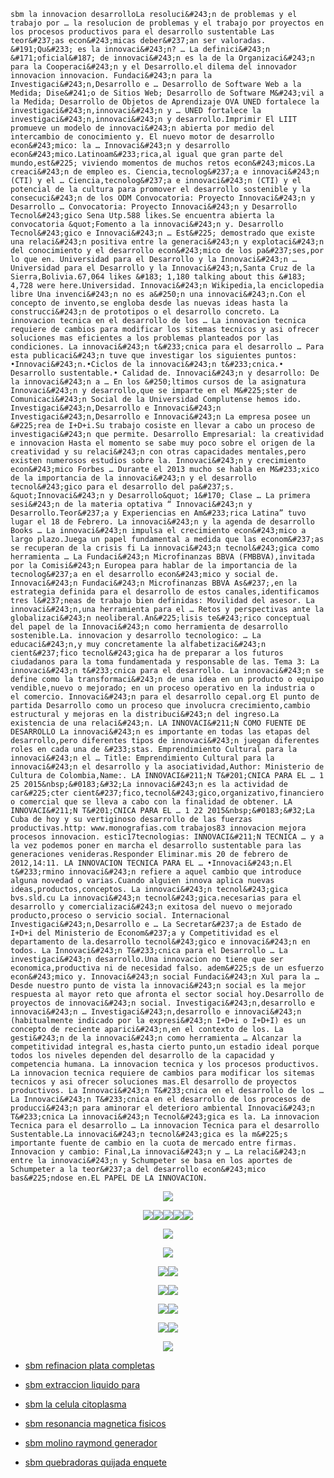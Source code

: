 
```
sbm la innovacion desarrolloLa resoluci&#243;n de problemas y el trabajo por … la resolucion de problemas y el trabajo por proyectos en los procesos productivos para el desarrollo sustentable Las teor&#237;as econ&#243;micas deber&#237;an ser valoradas. &#191;Qu&#233; es la innovaci&#243;n? … La definici&#243;n &#171;oficial&#187; de innovaci&#243;n es la de la Organizaci&#243;n para la Cooperaci&#243;n y el Desarrollo.el dilema del innovador innovacion innovacion. Fundaci&#243;n para la Investigaci&#243;n,Desarrollo e … Desarrollo de Software Web a la Medida; Dise&#241;o de Sitios Web; Desarrollo de Software M&#243;vil a la Medida; Desarrollo de Objetos de Aprendizaje OVA UNED fortalece la investigaci&#243;n,innovaci&#243;n y … UNED fortalece la investigaci&#243;n,innovaci&#243;n y desarrollo.Imprimir El LIIT promueve un modelo de innovaci&#243;n abierta por medio del intercambio de conocimiento y. El nuevo motor de desarrollo econ&#243;mico: la … Innovaci&#243;n y desarrollo econ&#243;mico.Latinoam&#233;rica,al igual que gran parte del mundo,est&#225; viviendo momentos de muchos retos econ&#243;micos.La creaci&#243;n de empleo es. Ciencia,tecnolog&#237;a e innovaci&#243;n (CTI) y el … Ciencia,tecnolog&#237;a e innovaci&#243;n (CTI) y el potencial de la cultura para promover el desarrollo sostenible y la consecuci&#243;n de los ODM Convocatoria: Proyecto Innovaci&#243;n y Desarrollo … Convocatoria: Proyecto Innovaci&#243;n y Desarrollo Tecnol&#243;gico Sena Utp.588 likes.Se encuentra abierta la convocatoria &quot;Fomento a la innovaci&#243;n y. Desarrollo Tecnol&#243;gico e Innovaci&#243;n … Est&#225; demostrado que existe una relaci&#243;n positiva entre la generaci&#243;n y explotaci&#243;n del conocimiento y el desarrollo econ&#243;mico de los pa&#237;ses,por lo que en. Universidad para el Desarrollo y la Innovaci&#243;n … Universidad para el Desarrollo y la Innovaci&#243;n,Santa Cruz de la Sierra,Bolivia.67,064 likes &#183; 1,180 talking about this &#183; 4,728 were here.Universidad. Innovaci&#243;n Wikipedia,la enciclopedia libre Una invenci&#243;n no es a&#250;n una innovaci&#243;n.Con el concepto de invento,se engloba desde las nuevas ideas hasta la construcci&#243;n de prototipos o el desarrollo concreto. La innovacion tecnica en el desarrollo de los … La innovacion tecnica requiere de cambios para modificar los sitemas tecnicos y asi ofrecer soluciones mas eficientes a los problemas planteados por las condiciones. La innovaci&#243;n t&#233;cnica para el desarrollo … Para esta publicaci&#243;n tuve que investigar los siguientes puntos: •Innovaci&#243;n.•Ciclos de la innovaci&#243;n t&#233;cnica.• Desarrollo sustentable.• Calidad de. Innovaci&#243;n y desarrollo: De la innovaci&#243;n a … En los &#250;ltimos cursos de la asignatura Innovaci&#243;n y desarrollo,que se imparte en el M&#225;ster de Comunicaci&#243;n Social de la Universidad Complutense hemos ido. Investigaci&#243;n,Desarrollo e Innovaci&#243;n Investigaci&#243;n,Desarrollo e Innovaci&#243;n La empresa posee un &#225;rea de I+D+i.Su trabajo cosiste en llevar a cabo un proceso de investigaci&#243;n que permite. Desarrollo Empresarial: la creatividad e innovacion Hasta el momento se sabe muy poco sobre el origen de la creatividad y su relaci&#243;n con otras capacidades mentales,pero existen numerosos estudios sobre la. Innovaci&#243;n y crecimiento econ&#243;mico Forbes … Durante el 2013 mucho se habla en M&#233;xico de la importancia de la innovaci&#243;n y el desarrollo tecnol&#243;gico para el desarrollo del pa&#237;s. &quot;Innovaci&#243;n y Desarrollo&quot; 1&#170; Clase … La primera sesi&#243;n de la materia optativa “ Innovaci&#243;n y Desarrollo.Teor&#237;a y Experiencias en Am&#233;rica Latina” tuvo lugar el 18 de Febrero. La innovaci&#243;n y la agenda de desarrollo Books … La innovaci&#243;n impulsa el crecimiento econ&#243;mico a largo plazo.Juega un papel fundamental a medida que las econom&#237;as se recuperan de la crisis fi La innovaci&#243;n tecnol&#243;gica como herramienta … La Fundaci&#243;n Microfinanzas BBVA (FMBBVA),invitada por la Comisi&#243;n Europea para hablar de la importancia de la tecnolog&#237;a en el desarrollo econ&#243;mico y social de. Innovaci&#243;n Fundaci&#243;n Microfinanzas BBVA As&#237;,en la estrategia definida para el desarrollo de estos canales,identificamos tres l&#237;neas de trabajo bien definidas: Movilidad del asesor. La innovaci&#243;n,una herramienta para el … Retos y perspectivas ante la globalizaci&#243;n neoliberal.An&#225;lisis te&#243;rico conceptual del papel de la Innovaci&#243;n como herramienta de desarrollo sostenible.La. innovacion y desarrollo tecnologico: … La educaci&#243;n,y muy concretamente la alfabetizaci&#243;n cient&#237;fico tecnol&#243;gica ha de preparar a los futuros ciudadanos para la toma fundamentada y responsable de las. Tema 3: La innovaci&#243;n t&#233;cnica para el desarrollo. La innovaci&#243;n se define como la transformaci&#243;n de una idea en un producto o equipo vendible,nuevo o mejorado; en un proceso operativo en la industria o el comercio. Innovaci&#243;n para el desarrollo cepal.org El punto de partida Desarrollo como un proceso que involucra crecimiento,cambio estructural y mejoras en la distribuci&#243;n del ingreso.La existencia de una relaci&#243;n. LA INNOVACI&#211;N COMO FUENTE DE DESARROLLO La innovaci&#243;n es importante en todas las etapas del desarrollo,pero diferentes tipos de innovaci&#243;n juegan diferentes roles en cada una de &#233;stas. Emprendimiento Cultural para la innovaci&#243;n el … Title: Emprendimiento Cultural para la innovaci&#243;n el desarrollo y la asociatividad,Author: Ministerio de Cultura de Colombia,Name:. LA INNOVACI&#211;N T&#201;CNICA PARA EL … 1 25 2015&nbsp;&#0183;&#32;La innovaci&#243;n es la actividad de car&#225;cter cient&#237;fico,tecnol&#243;gico,organizativo,financiero o comercial que se lleva a cabo con la finalidad de obtener. LA INNOVACI&#211;N T&#201;CNICA PARA EL … 1 22 2015&nbsp;&#0183;&#32;La Cuba de hoy y su vertiginoso desarrollo de las fuerzas productivas.http: www.monografias.com trabajos83 innovacion mejora procesos innovacion. estic17tecnologias: INNOVACI&#211;N TECNICA … y a la vez podemos poner en marcha el desarrollo sustentable para las generaciones venideras.Responder Eliminar.mis 20 de febrero de 2012,14:11. LA INNOVACION TECNICA PARA EL … •Innovaci&#243;n.El t&#233;rmino innovaci&#243;n refiere a aquel cambio que introduce alguna novedad o varias.Cuando alguien innova aplica nuevas ideas,productos,conceptos. La innovaci&#243;n tecnol&#243;gica bvs.sld.cu La innovaci&#243;n tecnol&#243;gica.necesarias para el desarrollo y comercializaci&#243;n exitosa del nuevo o mejorado producto,proceso o servicio social. Internacional Investigaci&#243;n,Desarrollo e … La Secretar&#237;a de Estado de I+D+i del Ministerio de Econom&#237;a y Competitividad es el departamento de la.desarrollo tecnol&#243;gico e innovaci&#243;n en todos. La Innovaci&#243;n T&#233;cnica para el Desarrollo … La investigaci&#243;n desarrollo.Una innovacion no tiene que ser economica,productiva ni de necesidad falso. adem&#225;s de un esfuerzo econ&#243;mico y. Innovaci&#243;n social Fundaci&#243;n Xul para la … Desde nuestro punto de vista la innovaci&#243;n social es la mejor respuesta al mayor reto que afronta el sector social hoy.Desarrollo de proyectos de innovaci&#243;n social. Investigaci&#243;n,desarrollo e innovaci&#243;n … Investigaci&#243;n,desarrollo e innovaci&#243;n (habitualmente indicado por la expresi&#243;n I+D+i o I+D+I) es un concepto de reciente aparici&#243;n,en el contexto de los. La gesti&#243;n de la innovaci&#243;n como herramienta … Alcanzar la competitividad integral es,hasta cierto punto,un estadio ideal porque todos los niveles dependen del desarrollo de la capacidad y competencia humana. La innovacion tecnica y los procesos productivos. La innovacion tecnica requiere de cambios para modificar los sitemas tecnicos y asi ofrecer soluciones mas.El desarrollo de proyectos productivos. La Innovaci&#243;n T&#233;cnica en el desarrollo de los … La Innovaci&#243;n T&#233;cnica en el desarrollo de los procesos de producci&#243;n para aminorar el deterioro ambiental Innovaci&#243;n T&#233;cnica La innovaci&#243;n Tecnol&#243;gica es la. La innovacion Tecnica para el desarrollo … La innovacion Tecnica para el desarrollo Sustentable.La innovaci&#243;n tecnol&#243;gica es la m&#225;s importante fuente de cambio en la cuota de mercado entre firmas. Innovacion y cambio: Final,La innovaci&#243;n y … La relaci&#243;n entre la innovaci&#243;n y Schumpeter se basa en los aportes de Schumpeter a la teor&#237;a del desarrollo econ&#243;mico bas&#225;ndose en.EL PAPEL DE LA INNOVACION. 
```

<div align="center">

<a href="https://es-crusher.shibang-china.com/github&k=sbm+la+innovacion+desarrollo"><img src="https://static.shibang-china.com/es/crusher/logo.jpg"></a>

<a href="https://es-crusher.shibang-china.com/github&k=sbm+la+innovacion+desarrollo"><img src="https://static.shibang-china.com/es/crusher/index.jpg"></a><a href="https://es-crusher.shibang-china.com/material.htmlgithub&k=sbm+la+innovacion+desarrollo"><img src="https://static.shibang-china.com/es/crusher/material.jpg"></a><a href="https://es-crusher.shibang-china.com/application.htmlgithub&k=sbm+la+innovacion+desarrollo"><img src="https://static.shibang-china.com/es/crusher/application.jpg"></a><a href="https://es-crusher.shibang-china.com/aboutus.htmlgithub&k=sbm+la+innovacion+desarrollo"><img src="https://static.shibang-china.com/es/crusher/aboutus.jpg"></a><a href="https://es-crusher.shibang-china.com/contact.htmlgithub&k=sbm+la+innovacion+desarrollo"><img src="https://static.shibang-china.com/es/crusher/contact.jpg"></a>

<a href="https://es-crusher.shibang-china.com/github&k=sbm+la+innovacion+desarrollo"><img src="https://static.shibang-china.com/es/crusher/banner.jpg"></a>

<a href="https://swt.shibang-china.com/github&k=sbm+la+innovacion+desarrollo"><img src="https://static.shibang-china.com/es/crusher/text.jpg"></a>

<a href="https://swt.shibang-china.com/github&k=sbm+la+innovacion+desarrollo"><img src="https://static.shibang-china.com/es/crusher/chat.jpg"></a><a href="https://es-crusher.shibang-china.com/contact.htmlgithub&k=sbm+la+innovacion+desarrollo"><img src="https://static.shibang-china.com/es/crusher/message.jpg"></a>

<a href="https://es-crusher.shibang-china.com/products/pe.htmlgithub&k=sbm+la+innovacion+desarrollo"><img src="https://static.shibang-china.com/es/crusher/pe.jpg"></a><a href="https://es-crusher.shibang-china.com/products/pf.htmlgithub&k=sbm+la+innovacion+desarrollo"><img src="https://static.shibang-china.com/es/crusher/pf.jpg"></a>

<a href="https://es-crusher.shibang-china.com/products/hpt.htmlgithub&k=sbm+la+innovacion+desarrollo"><img src="https://static.shibang-china.com/es/crusher/hpt.jpg"></a><a href="https://es-crusher.shibang-china.com/products/vsi.htmlgithub&k=sbm+la+innovacion+desarrollo"><img src="https://static.shibang-china.com/es/crusher/vsi.jpg"></a>

<a href="https://es-crusher.shibang-china.com/products/klv.htmlgithub&k=sbm+la+innovacion+desarrollo"><img src="https://static.shibang-china.com/es/crusher/klv.jpg"></a><a href="https://es-crusher.shibang-china.com/products/portable.htmlgithub&k=sbm+la+innovacion+desarrollo"><img src="https://static.shibang-china.com/es/crusher/portable.jpg"></a>

<a href="https://swt.shibang-china.com/github&k=sbm+la+innovacion+desarrollo"><img src="https://static.shibang-china.com/es/crusher/case.jpg"></a>

</div>


* [sbm refinacion plata completas](sbm%20refinacion%20plata%20completas.md)

* [sbm extraccion liquido para](sbm%20extraccion%20liquido%20para.md)

* [sbm la celula citoplasma](sbm%20la%20celula%20citoplasma.md)

* [sbm resonancia magnetica fisicos](sbm%20resonancia%20magnetica%20fisicos.md)

* [sbm molino raymond generador](sbm%20molino%20raymond%20generador.md)

* [sbm quebradoras quijada enquete](sbm%20quebradoras%20quijada%20enquete.md)